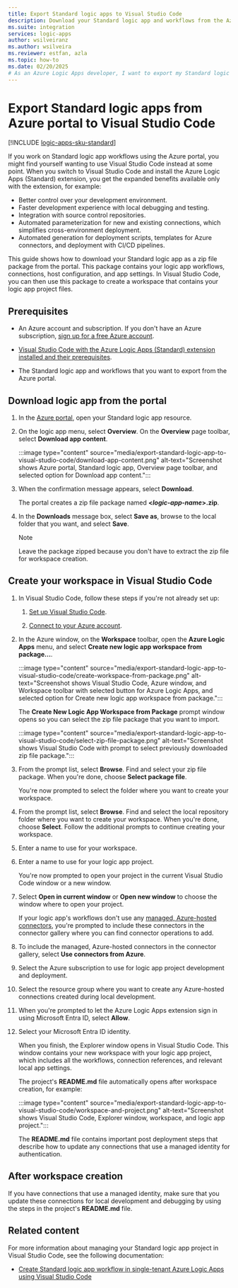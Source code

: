 ```yaml
---
title: Export Standard logic apps to Visual Studio Code
description: Download your Standard logic app and workflows from the Azure portal into Visual Studio Code.
ms.suite: integration
services: logic-apps
author: wsilveiranz
ms.author: wsilveira
ms.reviewer: estfan, azla
ms.topic: how-to
ms.date: 02/20/2025
# As an Azure Logic Apps developer, I want to export my Standard logic app and workflows from the Azure portal into Visual Studio Code.
---
```


# Export Standard logic apps from Azure portal to Visual Studio Code

[!INCLUDE [logic-apps-sku-standard](../../includes/logic-apps-sku-standard.md)]

If you work on Standard logic app workflows using the Azure portal, you might find yourself wanting to use Visual Studio Code instead at some point. When you switch to Visual Studio Code and install the Azure Logic Apps (Standard) extension, you get the expanded benefits available only with the extension, for example:

- Better control over your development environment.
- Faster development experience with local debugging and testing.
- Integration with source control repositories.
- Automated parameterization for new and existing connections, which simplifies cross-environment deployment.
- Automated generation for deployment scripts, templates for Azure connectors, and deployment with CI/CD pipelines.

This guide shows how to download your Standard logic app as a zip file package from the portal. This package contains your logic app workflows, connections, host configuration, and app settings. In Visual Studio Code, you can then use this package to create a workspace that contains your logic app project files.

## Prerequisites

* An Azure account and subscription. If you don't have an Azure subscription, [sign up for a free Azure account](https://azure.microsoft.com/free/?WT.mc_id=A261C142F).

* [Visual Studio Code with the Azure Logic Apps (Standard) extension installed and their prerequisites](/azure/logic-apps/create-single-tenant-workflows-visual-studio-code#prerequisites).

* The Standard logic app and workflows that you want to export from the Azure portal.

## Download logic app from the portal

1. In the [Azure portal](https://portal.azure.com), open your Standard logic app resource.

1. On the logic app menu, select **Overview**. On the **Overview** page toolbar, select **Download app content**.

   :::image type="content" source="media/export-standard-logic-app-to-visual-studio-code/download-app-content.png" alt-text="Screenshot shows Azure portal, Standard logic app, Overview page toolbar, and selected option for Download app content.":::

1. When the confirmation message appears, select **Download**.

   The portal creates a zip file package named **<*logic-app-name*>.zip**.

1. In the **Downloads** message box, select **Save as**, browse to the local folder that you want, and select **Save**.

   > [!NOTE]
   >
   > Leave the package zipped because you don't have to extract the zip file for workspace creation.

## Create your workspace in Visual Studio Code

1. In Visual Studio Code, follow these steps if you're not already set up:

   1. [Set up Visual Studio Code](/azure/logic-apps/create-single-tenant-workflows-visual-studio-code#set-up-visual-studio-code).

   1. [Connect to your Azure account](/azure/logic-apps/create-single-tenant-workflows-visual-studio-code#connect-to-your-azure-account).

1. In the Azure window, on the **Workspace** toolbar, open the **Azure Logic Apps** menu, and select **Create new logic app workspace from package...**.

   :::image type="content" source="media/export-standard-logic-app-to-visual-studio-code/create-workspace-from-package.png" alt-text="Screenshot shows Visual Studio Code, Azure window, and Workspace toolbar with selected button for Azure Logic Apps, and selected option for Create new logic app workspace from package.":::

   The **Create New Logic App Workspace from Package** prompt window opens so you can select the zip file package that you want to import.

   :::image type="content" source="media/export-standard-logic-app-to-visual-studio-code/select-zip-file-package.png" alt-text="Screenshot shows Visual Studio Code with prompt to select previously downloaded zip file package.":::

1. From the prompt list, select **Browse**. Find and select your zip file package. When you're done, choose **Select package file**.

   You're now prompted to select the folder where you want to create your workspace.

1. From the prompt list, select **Browse**. Find and select the local repository folder where you want to create your workspace. When you're done, choose **Select**. Follow the additional prompts to continue creating your workspace.

1. Enter a name to use for your workspace.

1. Enter a name to use for your logic app project.

   You're now prompted to open your project in the current Visual Studio Code window or a new window.

1. Select **Open in current window** or **Open new window** to choose the window where to open your project.

   If your logic app's workflows don't use any [managed, Azure-hosted connectors](/azure/connectors/managed), you're prompted to include these connectors in the connector gallery where you can find connector operations to add.

1. To include the managed, Azure-hosted connectors in the connector gallery, select **Use connectors from Azure**.

1. Select the Azure subscription to use for logic app project development and deployment.

1. Select the resource group where you want to create any Azure-hosted connections created during local development.

1. When you're prompted to let the Azure Logic Apps extension sign in using Microsoft Entra ID, select **Allow**.

1. Select your Microsoft Entra ID identity.

   When you finish, the Explorer window opens in Visual Studio Code. This window contains your new workspace with your logic app project, which includes all the workflows, connection references, and relevant local app settings.

   The project's **README.md** file automatically opens after workspace creation, for example:

   :::image type="content" source="media/export-standard-logic-app-to-visual-studio-code/workspace-and-project.png" alt-text="Screenshot shows Visual Studio Code, Explorer window, workspace, and logic app project.":::

   The **README.md** file contains important post deployment steps that describe how to update any connections that use a managed identity for authentication.

## After workspace creation

If you have connections that use a managed identity, make sure that you update these connections for local development and debugging by using the steps in the project's **README.md** file.

## Related content

For more information about managing your Standard logic app project in Visual Studio Code, see the following documentation:

- [Create Standard logic app workflow in single-tenant Azure Logic Apps using Visual Studio Code](/azure/logic-apps/create-single-tenant-workflows-visual-studio-code)
